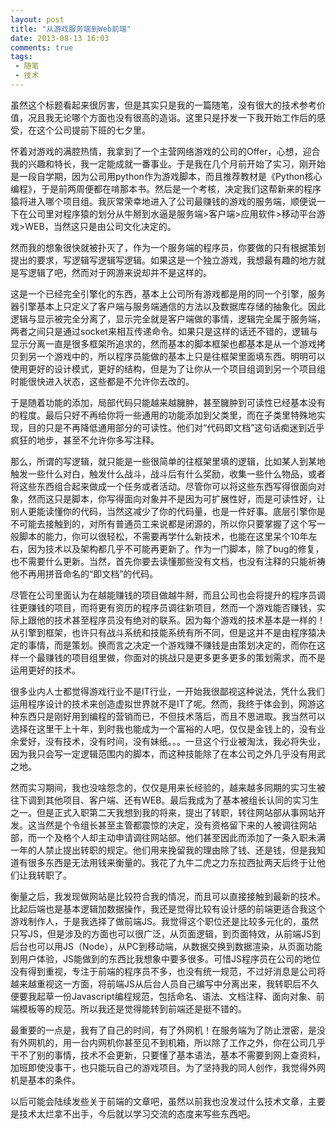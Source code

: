 ```yaml
---
layout: post
title: "从游戏服务端到Web前端"
date: 2013-08-13 16:03
comments: true
tags:
 - 随笔
 - 技术
---
```


虽然这个标题看起来很厉害，但是其实只是我的一篇随笔，没有很大的技术参考价值，况且我无论哪个方面也没有很高的造诣。这里只是抒发一下我开始工作后的感受，在这个公司提前下班的七夕里。

怀着对游戏的满腔热情，我拿到了一个主营网络游戏的公司的Offer，心想，迎合我的兴趣和特长，我一定能成就一番事业。于是我在几个月前开始了实习，刚开始是一段自学期，因为公司用python作为游戏脚本，而且推荐教材是《Python核心编程》，于是前两周便都在啃那本书。然后是一个考核，决定我们这帮新来的程序猿将进入哪个项目组。我灰常荣幸地进入了公司最赚钱的游戏的服务端，顺便说一下在公司里对程序猿的划分从牛掰到水逼是服务端>客户端>应用软件>移动平台游戏>WEB，当然这只是由公司文化决定的。

<!--more-->

然而我的想象很快就被扑灭了，作为一个服务端的程序员，你要做的只有根据策划提出的要求，写逻辑写逻辑写逻辑。如果这是一个独立游戏，我想最有趣的地方就是写逻辑了吧，然而对于网游来说却并不是这样的。

这是一个已经完全引擎化的东西，基本上公司所有游戏都是用的同一个引擎，服务器引擎基本上只定义了客户端与服务端通信的方法以及数据库存储的抽象化。因此逻辑与显示被完全分离了，显示完全就是客户端做的事情，逻辑完全属于服务端，两者之间只是通过socket来相互传递命令。如果只是这样的话还不错的，逻辑与显示分离一直是很多框架所追求的，然而基本的脚本框架也都基本是从一个游戏拷贝到另一个游戏中的，所以程序员能做的基本上只是往框架里面填东西。明明可以使用更好的设计模式，更好的结构，但是为了让你从一个项目组调到另一个项目组时能很快进入状态，这些都是不允许你去改的。

于是随着功能的添加，局部代码只能越来越臃肿，甚至臃肿到可读性已经基本没有的程度。最后只好不再给你将一些通用的功能添加到父类里，而在子类里特殊地实现，目的只是不再降低通用部分的可读性。他们对“代码即文档”这句话痴迷到近乎疯狂的地步，甚至不允许你多写注释。

那么，所谓的写逻辑，就只能是一些很简单的往框架里填的逻辑，比如某人到某地触发一些什么对白，触发什么战斗，战斗后有什么奖励，收集一些什么物品，或者将这些东西组合起来做成一个任务或者活动。尽管你可以将这些东西写得很面向对象，然而这只是脚本，你写得面向对象并不是因为可扩展性好，而是可读性好，让别人更能读懂你的代码，当然这减少了你的代码量，也是一件好事。底层引擎你是不可能去接触到的，对所有普通员工来说都是闭源的，所以你只要掌握了这个写一般脚本的能力，你可以很轻松，不需要再学什么新技术，也能在这里呆个10年左右，因为技术以及架构都几乎不可能再更新了。作为一门脚本，除了bug的修复，也不需要什么更新。当然，首先你要去读懂那些没有文档，也没有注释的只能祈祷他不再用拼音命名的“即文档”的代码。

尽管在公司里面认为在越能赚钱的项目做越牛掰，而且公司也会将提升的程序员调往更赚钱的项目，而将更有资历的程序员调往新项目，然而一个游戏能否赚钱，实际上跟他的技术甚至程序员没有绝对的联系。因为每个游戏的技术基本是一样的！从引擎到框架，也许只有战斗系统和技能系统有所不同，但是这并不是由程序猿决定的事情，而是策划。换而言之决定一个游戏赚不赚钱是由策划决定的，而你在这样一个最赚钱的项目组里做，你面对的挑战只是更多更多更多的策划需求，而不是运用更好的技术。

很多业内人士都觉得游戏行业不是IT行业，一开始我很鄙视这种说法，凭什么我们运用程序设计的技术来创造虚拟世界就不是IT了呢。然而，我终于体会到，网游这种东西只是刚好用到编程的营销而已，不但技术落后，而且不思进取。我当然可以选择在这里干上十年，到时我也能成为一个富裕的人吧，仅仅是金钱上的，没有业余爱好，没有技术，没有时间，没有妹纸。。。一旦这个行业被淘汰，我必将失业，因为我只会写一定逻辑范围内的脚本，而这种技能除了在本公司之外几乎没有用武之地。

然而实习期间，我也没啥怨念的，仅仅是用来长经验的，越来越多同期的实习生被往下调到其他项目、客户端、还有WEB。最后我成为了基本被组长认同的实习生之一。但是正式入职第二天我想到我的将来，提出了转职，转往网站部从事网站开发。这当然是个令组长甚至主管都震惊的决定，没有资格留下来的人被调往网站部，而一个及格个人却主动申请调往网站部。他们甚至因此而添加了一条入职未满一年的人禁止提出转职的规定。他们用来挽留我的理由除了钱、还是钱，但是我知道有很多东西是无法用钱来衡量的。我花了九牛二虎之力东拉西扯两天后终于让他们让我转职了。

衡量之后，我发现做网站是比较符合我的情况，而且可以直接接触到最新的技术。比起后端也是基本逻辑加数据操作，我还是觉得比较有设计感的前端更适合我这个游戏制作人，于是我选择了做前端JS。我觉得这个职位还是比较多元化的，虽然只写JS，但是涉及的方面也可以很广泛，从页面逻辑，到页面特效，从前端JS到后台也可以用JS（Node），从PC到移动端，从数据交换到数据渲染，从页面功能到用户体验，JS能做到的东西比我想象中要多很多。可惜JS程序员在公司的地位没有得到重视，专注于前端的程序员不多，也没有统一规范，不过好消息是公司将越来越重视这一方面，将前端JS从后台人员自己编写中分离出来，我转职后不久便要我起草一份Javascript编程规范，包括命名、语法、文档注释、面向对象、前端模板等的规范。所以我还是觉得能转到前端还是挺不错的。

最重要的一点是，我有了自己的时间，有了外网机！在服务端为了防止泄密，是没有外网机的，用一台内网机你甚至见不到机箱，所以除了工作之外，你在公司几乎干不了别的事情，技术不会更新，只要懂了基本语法，基本不需要到网上查资料，加班即使没事干，也只能玩自己的游戏项目。为了坚持我的同人创作，我觉得外网机是基本的条件。

以后可能会陆续发些关于前端的文章吧，虽然以前我也没发过什么技术文章，主要是技术太烂拿不出手，今后就以学习交流的态度来写些东西吧。
